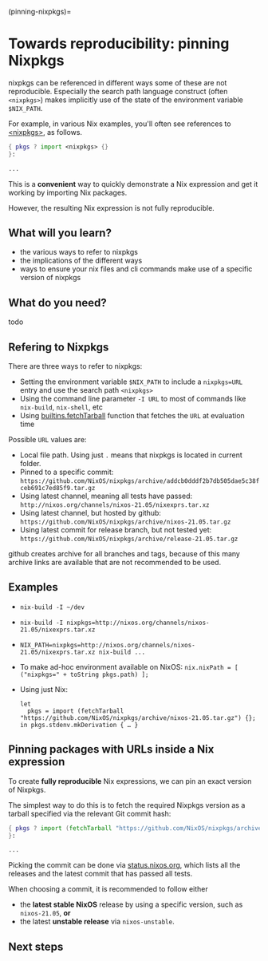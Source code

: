 (pinning-nixpkgs)=

# Towards reproducibility: pinning Nixpkgs

nixpkgs can be referenced in different ways some of these are not reproducible.
Especially the search path language construct (often `<nixpkgs>`) makes implicitly use of the state of the environment variable `$NIX_PATH`.

For example, in various Nix examples, you'll often see references to [\<nixpkgs>](https://github.com/NixOS/nixpkgs), as follows.

```nix
{ pkgs ? import <nixpkgs> {}
}:

...
```

This is a **convenient** way to quickly demonstrate a Nix expression and get it working by importing Nix packages.

However, the resulting Nix expression is not fully reproducible.

## What will you learn?

- the various ways to refer to nixpkgs
- the implications of the different ways
- ways to ensure your nix files and cli commands make use of a specific version of nixpkgs

## What do you need?

todo

## Refering to Nixpkgs 

There are three ways to refer to nixpkgs:

- Setting the environment variable `$NIX_PATH` to include a `nixpkgs=URL` entry and use the search path `<nixpkgs>` <!-- link to language tutorial -->
- Using the command line parameter `-I URL` to most of commands like `nix-build`, `nix-shell`, etc <!-- link to ??? tutorial -->
- Using [builtins.fetchTarball](https://nixos.org/manual/nix/stable/expressions/builtins.html) function that fetches the `URL` at evaluation time <!-- more precise link would be nice -->

Possible `URL` values are:

- Local file path. Using just `.` means that nixpkgs is located in current folder.
- Pinned to a specific commit: `https://github.com/NixOS/nixpkgs/archive/addcb0dddf2b7db505dae5c38fceb691c7ed85f9.tar.gz`
- Using latest channel, meaning all tests have passed: `http://nixos.org/channels/nixos-21.05/nixexprs.tar.xz`
- Using latest channel, but hosted by github: `https://github.com/NixOS/nixpkgs/archive/nixos-21.05.tar.gz`
- Using latest commit for release branch, but not tested yet: `https://github.com/NixOS/nixpkgs/archive/release-21.05.tar.gz`

github creates archive for all branches and tags, because of this many archive links are available that are not recommended to be used.

## Examples

- `nix-build -I ~/dev`

- `nix-build -I nixpkgs=http://nixos.org/channels/nixos-21.05/nixexprs.tar.xz`

- `NIX_PATH=nixpkgs=http://nixos.org/channels/nixos-21.05/nixexprs.tar.xz nix-build ...`

- To make ad-hoc environment available on NixOS: `nix.nixPath = [ ("nixpkgs=" + toString pkgs.path) ];`

- Using just Nix:

  ```
  let
    pkgs = import (fetchTarball "https://github.com/NixOS/nixpkgs/archive/nixos-21.05.tar.gz") {};
  in pkgs.stdenv.mkDerivation { … }
  ```

## Pinning packages with URLs inside a Nix expression

To create **fully reproducible** Nix expressions, we can pin an exact version of Nixpkgs.

The simplest way to do this is to fetch the required Nixpkgs version as a tarball specified via the relevant Git commit hash:

```nix
{ pkgs ? import (fetchTarball "https://github.com/NixOS/nixpkgs/archive/3590f02e7d5760e52072c1a729ee2250b5560746.tar.gz") {}
}:

...
```

Picking the commit can be done via [status.nixos.org](https://status.nixos.org/),
which lists all the releases and the latest commit that has passed all tests.

When choosing a commit, it is recommended to follow either

- the **latest stable NixOS** release by using a specific version, such as `nixos-21.05`, **or**
- the latest **unstable release** via `nixos-unstable`.


## Next steps

